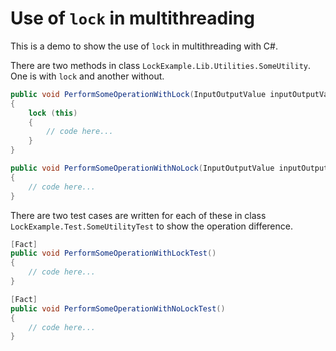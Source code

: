 # Use of `lock` in multithreading

This is a demo to show the use of `lock` in multithreading with C#.

There are two methods in class `LockExample.Lib.Utilities.SomeUtility`. One is with `lock` and another without.

```c#
public void PerformSomeOperationWithLock(InputOutputValue inputOutputValues)
{
    lock (this)
    {
        // code here...
    }
}

public void PerformSomeOperationWithNoLock(InputOutputValue inputOutputValues)
{
    // code here...
}
```

There are two test cases are written for each of these in class `LockExample.Test.SomeUtilityTest` to show the operation difference.

```c#
[Fact]
public void PerformSomeOperationWithLockTest()
{
    // code here...
}

[Fact]
public void PerformSomeOperationWithNoLockTest()
{
    // code here...
}
```
